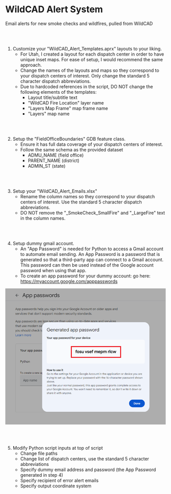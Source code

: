 # WildCAD Alert System
Email alerts for new smoke checks and wildfires, pulled from WildCAD

</br>
</br>

1. Customize your "WildCAD_Alert_Templates.aprx" layouts to your liking.
   - For Utah, I created a layout for each dispatch center in order to have unique inset maps. For ease of setup, I would recommend the same approach.
   - Change the names of the layouts and maps so they correspond to your dispatch centers of interest. Only change the standard 5 character dispatch abbreviations.
   - Due to hardcoded references in the script, DO NOT change the following elements of the templates:
      - Layout title/subtitle text
      - "WildCAD Fire Location" layer name
      - "Layers Map Frame" map frame name
      - "Layers" map name       

</br>
</br>

2. Setup the "FieldOfficeBoundaries" GDB feature class.   
   - Ensure it has full data coverage of your dispatch centers of interest.
   - Follow the same schema as the provided dataset
      - ADMU_NAME (field office)
      - PARENT_NAME (district)
      - ADMIN_ST (state)
   

</br>
</br>

3. Setup your "WildCAD_Alert_Emails.xlsx"
   - Rename the column names so they correspond to your dispatch centers of interest. Use the standard 5 character dispatch abbreviations.
   - DO NOT remove the "_SmokeCheck_SmallFire" and "_LargeFire" text in the column names.

</br>
</br>

4. Setup dummy gmail account.
   - An "App Password" is needed for Python to access a Gmail account to automate email sending. An App Password is a password that is generated so that a third-party app can connect to a Gmail account. This password can then be used instead of the Google account password when using that app.
   - To create an app password for your dummy account: go here: https://myaccount.google.com/apppasswords

![screenshot_GmailSetup_1.png](https://raw.githubusercontent.com/mpanunto/WildCAD_Alert_System/main/Docs/screenshot_GmailSetup_1.png)


</br>
</br>

5. Modify Python script inputs at top of script
   - Change file paths
   - Change list of dispatch centers, use the standard 5 character abbreviations
   - Specify dummy email address and password (the App Password generated in step 4)
   - Specify recipient of error alert emails
   - Specify output coordinate system






